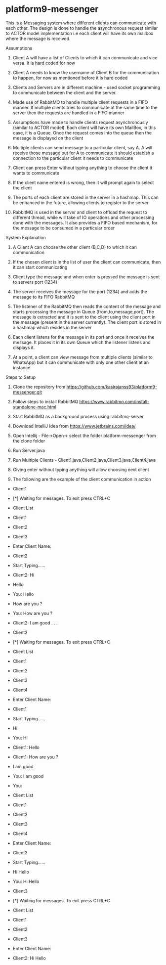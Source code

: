 # platform9-messenger

This is a Messaging system where different clients can communicate with each other. The design is done to handle the asynchronous request similar to ACTOR model implementation i.e each client will have its own mailbox where the message is received.

Assumptions

1. Client A will have a list of Clients to which it can communicate and vice versa. It is hard coded for now

2. Client A needs to know the username of Client B for the communication to happen, for now as mentioned before it is hard coded

3. Clients and Servers are in different machine - used socket programming to communicate between the client and the server. 

4. Made use of RabbitMQ to handle multiple client requests in a FIFO manner. If multiple clients tries to communicate at the same time to the server then the requests are handled in a FIFO manner

5. Assumptions have made to handle clients request asynchronously (similar to ACTOR model). Each client will have its own MailBox, in this case, it is a Queue. Once the request comes into the queue then the message is displayed on the client

6. Multiple clients can send message to a particular client, say A. A will receive those message but for A to communicate it should estabish a connection to the particular client it needs to communicate

7. Client can press Enter without typing anything to choose the client it wants to communicate

8. If the client name entered is wrong, then it will prompt again to select the client

9. The ports of each client are stored in the server in a hashmap. This can be enhanced in the future, allowing clients to register to the server

10. RabbitMQ is used in the server and client to offload the request to different thread, while will take of IO operations and other processing done with the messages. It also provides a FIFO based mechanism, for the message to be consumed in a particular order


System Explanation

1. A Client A can choose the other client (B,C,D) to which it can communication

2. If the chosen client is in the list of user the client can communicate, then it can start communicating

3. Client type the message and when enter is pressed the message is sent to servers port (1234)

4. The server receives the message for the port (1234) and adds the message to its FIFO RabbitMQ

5. The listener of the RabbitMQ then reads the content of the message and starts processing the message in Queue (from,to,message,port). The message is extracted and it is sent to the client using the client port in the message (present in the server currently). The client port is stored in a hashmap which resides in the server

6. Each client listens for the message in its port and once it receives the message. It places it in its own Queue which the listener listens and displays it.

7. At a point, a client can view message from multiple clients (similar to WhatsApp) but it can communicate with only one other client at an instance


Steps to Setup

1. Clone the repository from https://github.com/kasirajanss93/platform9-messenger.git

2. Follow steps to install RabbitMQ https://www.rabbitmq.com/install-standalone-mac.html

3. Start RabbitMQ as a background process using rabbitmq-server 

4. Download IntelliJ Idea from https://www.jetbrains.com/idea/

5. Open Intellij - File->Open-> select the folder platform-messenger from the clone folder

6. Run Server.java

7. Run Multiple Clients - Client1.java,Client2.java,Client3.java,Client4.java

8. Giving enter without typing anything will allow choosing next client

9. The following are the example of the client communication in action 

- Client1 
- [*] Waiting for messages. To exit press CTRL+C
- Client List
- Client1
- Client2
- Client3
- Enter Client Name:
- Client2
- Start Typing......
- Client2: Hi
- Hello
- You: Hello
- How are you ?
- You: How are you ?
- Client2: I am good
.
.
.
- Client2

- [*] Waiting for messages. To exit press CTRL+C
- Client List
- Client1
- Client2
- Client3
- Client4
- Enter Client Name:
- Client1
- Start Typing......
- Hi
- You: Hi
- Client1: Hello
- Client1: How are you ?
- I am good
- You: I am good
- You: 
- Client List
- Client1
- Client2
- Client3
- Client4
- Enter Client Name:
- Client3
- Start Typing......
- Hi Hello
- You: Hi Hello

- Client3
-  [*] Waiting for messages. To exit press CTRL+C
- Client List
- Client1
- Client2
- Client3
- Enter Client Name:
- Client2: Hi Hello


